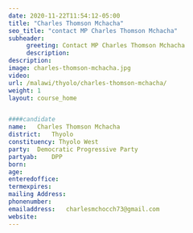 ```yaml
---
date: 2020-11-22T11:54:12-05:00
title: "Charles Thomson Mchacha"
seo_title: "contact MP Charles Thomson Mchacha"
subheader:
     greeting: Contact MP Charles Thomson Mchacha
     description: 
description: 
image: charles-thomson-mchacha.jpg
video: 
url: /malawi/thyolo/charles-thomson-mchacha/
weight: 1
layout: course_home


####candidate
name:	Charles Thomson Mchacha
district:	Thyolo
constituency: Thyolo West
party:	Democratic Progressive Party
partyab:	DPP
born:
age: 
enteredoffice:	
termexpires:	
mailing Address:
phonenumber:	
emailaddress:	charlesmchocch73@gmail.com
website:	
---
```


